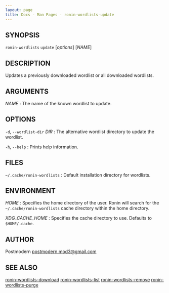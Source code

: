 ```yaml
---
layout: page
title: Docs - Man Pages - ronin-wordlists-update
---
```


## SYNOPSIS

`ronin-wordlists` `update` [*options*] [*NAME*]

## DESCRIPTION

Updates a previously downloaded wordlist or all downloaded wordlists.

## ARGUMENTS

*NAME*
: The name of the known wordlist to update.

## OPTIONS

`-d`, `--wordlist-dir` *DIR*
: The alternative wordlist directory to update the wordlist.

`-h`, `--help`
: Prints help information.

## FILES

`~/.cache/ronin-wordlists`
: Default installation directory for wordlists.

## ENVIRONMENT

*HOME*
: Specifies the home directory of the user. Ronin will search for the
  `~/.cache/ronin-wordlists` cache directory within the home directory.

*XDG_CACHE_HOME*
: Specifies the cache directory to use. Defaults to `$HOME/.cache`.

## AUTHOR

Postmodern <postmodern.mod3@gmail.com>

## SEE ALSO

[ronin-wordlists-download](ronin-wordlists-download.1.html) [ronin-wordlists-list](ronin-wordlists-list.1.html) [ronin-wordlists-remove](ronin-wordlists-remove.1.html) [ronin-wordlists-purge](ronin-wordlists-purge.1.html)

